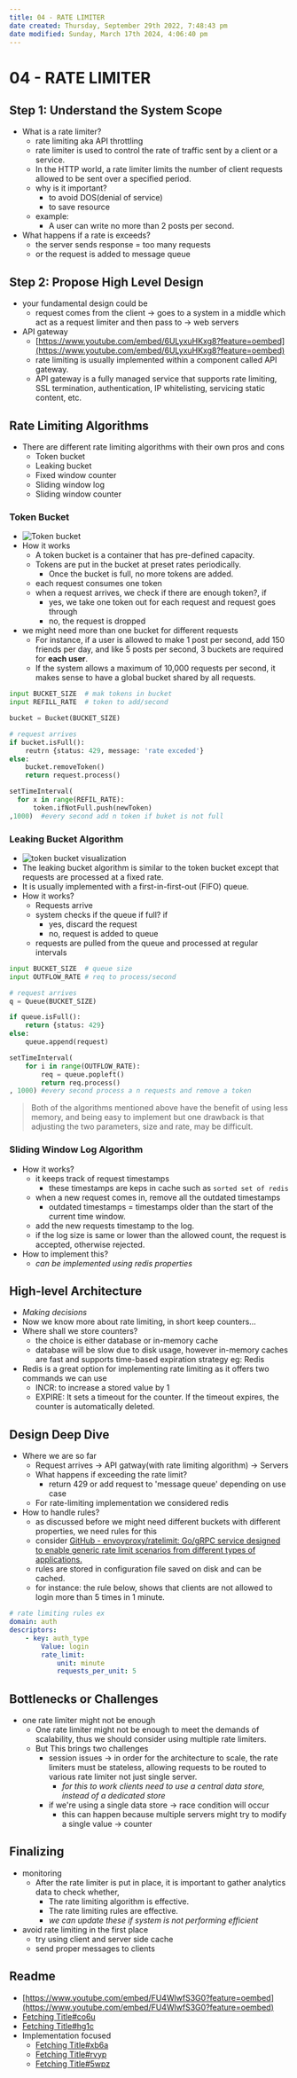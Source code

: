 ```yaml
---
title: 04 - RATE LIMITER
date created: Thursday, September 29th 2022, 7:48:43 pm
date modified: Sunday, March 17th 2024, 4:06:40 pm
---
```


# 04 - RATE LIMITER

## Step 1: Understand the System Scope

- What is a rate limiter?
	- rate limiting aka API throttling
	- rate limiter is used to control the rate of traffic sent by a client or a service.
	- In the HTTP world, a rate limiter limits the number of client requests allowed to be sent over a specified period.
	- why is it important?
		- to avoid DOS(denial of service)
		- to save resource
	- example:
		- A user can write no more than 2 posts per second.
- What happens if a rate is exceeds?
	- the server sends response = too many requests
	- or the request is added to message queue

## Step 2: Propose High Level Design

- your fundamental design could be
	- request comes from the client -> goes to a system in a middle which act as a request limiter and then pass to -> web servers
- API gateway
	- [https://www.youtube.com/embed/6ULyxuHKxg8?feature=oembed](https://www.youtube.com/embed/6ULyxuHKxg8?feature=oembed)
	- rate limiting is usually implemented within a component called API gateway.
	- API gateway is a fully managed service that supports rate limiting, SSL termination, authentication, IP whitelisting, servicing static content, etc.

## Rate Limiting Algorithms

- There are different rate limiting algorithms with their own pros and cons
	- Token bucket
	- Leaking bucket
	- Fixed window counter
	- Sliding window log
	- Sliding window counter

### Token Bucket

- ![Token bucket](https://www.krakend.io/images/documentation/krakend-token-bucket.png)
- How it works
	- A token bucket is a container that has pre-defined capacity.
	- Tokens are put in the bucket at preset rates periodically.
		- Once the bucket is full, no more tokens are added.
	- each request consumes one token
	- when a request arrives, we check if there are enough token?, if
		- yes, we take one token out for each request and request goes through
		- no, the request is dropped
- we might need more than one bucket for different requests
	- For instance, if a user is allowed to make 1 post per second, add 150 friends per day, and like 5 posts per second, 3 buckets are required for **each user**.
	- If the system allows a maximum of 10,000 requests per second, it makes sense to have a global bucket shared by all requests.

```python
input BUCKET_SIZE  # mak tokens in bucket
input REFILL_RATE  # token to add/second

bucket = Bucket(BUCKET_SIZE)

# request arrives
if bucket.isFull():
	reutrn {status: 429, message: 'rate exceded'}
else:
	bucket.removeToken()
	return request.process()

setTimeInterval(  
  for x in range(REFIL_RATE):
	  token.ifNotFull.push(newToken)				
,1000)  #every second add n token if buket is not full
```

### Leaking Bucket Algorithm

- ![token bucket visualization](https://programmer.ink/images/think/fb2fa6c0c5aea327f72d2e67ed19c801.jpg)
- The leaking bucket algorithm is similar to the token bucket except that requests are processed at a fixed rate.
- It is usually implemented with a first-in-first-out (FIFO) queue.
- How it works?
	- Requests arrive
	- system checks if the queue if full? if
		- yes, discard the request
		- no, request is added to queue
	- requests are pulled from the queue and processed at regular intervals

```python
input BUCKET_SIZE  # queue size
input OUTFLOW_RATE # req to process/second

# request arrives
q = Queue(BUCKET_SIZE) 

if queue.isFull():
	return {status: 429}
else:
	queue.append(request)

setTimeInterval(
	for i in range(OUTFLOW_RATE):
		req = queue.popleft()
		return req.process()				
, 1000) #every second process a n requests and remove a token
```

> Both of the algorithms mentioned above have the benefit of using less memory, and being easy to implement but one drawback is that adjusting the two parameters, size and rate, may be difficult.

### Sliding Window Log Algorithm

- How it works?
	- it keeps track of request timestamps
		- these timestamps are keps in cache such as `sorted set of redis`
	- when a new request comes in, remove all the outdated timestamps
		- outdated timestamps = timestamps older than the start of the current time window.
	- add the new requests timestamp to the log.
	- if the log size is same or lower than the allowed count, the request is accepted, otherwise rejected.
- How to implement this?
	- *can be implemented using redis properties*

## High-level Architecture

- *Making decisions*
- Now we know more about rate limiting, in short keep counters…
- Where shall we store counters?
	- the choice is either database or in-memory cache
	- database will be slow due to disk usage, however in-memory caches are fast and supports time-based expiration strategy eg: Redis
- Redis is a great option for implementing rate limiting as it offers two commands we can use
	- INCR: to increase a stored value by 1
	- EXPIRE: It sets a timeout for the counter. If the timeout expires, the counter is automatically deleted.

## Design Deep Dive

- Where we are so far
	- Request arrives -> API gatway(with rate limiting algorithm) -> Servers
	- What happens if exceeding the rate limit?
		- return 429 or add request to 'message queue' depending on use case
	- For rate-limiting implementation we considered redis
- How to handle rules?
	- as discussed before we might need different buckets with different properties, we need rules for this
	- consider [GitHub - envoyproxy/ratelimit: Go/gRPC service designed to enable generic rate limit scenarios from different types of applications.](https://github.com/envoyproxy/ratelimit#examples)
	- rules are stored in configuration file saved on disk and can be cached.
	- for instance: the rule below, shows that clients are not allowed to login more than 5 times in 1 minute.

```yml 
# rate limiting rules ex
domain: auth
descriptors:
	- key: auth_type
		Value: login
		rate_limit:
			unit: minute
			requests_per_unit: 5
```

## Bottlenecks or Challenges

- one rate limiter might not be enough
	- One rate limiter might not be enough to meet the demands of scalability, thus we should consider using multiple rate limiters.
	- But This brings two challenges
		- session issues -> in order for the architecture to scale, the rate limiters must be stateless, allowing requests to be routed to various rate limiter not just single server.
			- *for this to work clients need to use a central data store, instead of a dedicated store*
		- if we're using a single data store -> race condition will occur
			- this can happen because multiple servers might try to modify a single value -> counter

## Finalizing

- monitoring
	- After the rate limiter is put in place, it is important to gather analytics data to check whether,
		- The rate limiting algorithm is effective.
		- The rate limiting rules are effective.
		- *we can update these if system is not performing efficient*
- avoid rate limiting in the first place
	- try using client and server side cache
	- send proper messages to clients

## Readme

- [https://www.youtube.com/embed/FU4WlwfS3G0?feature=oembed](https://www.youtube.com/embed/FU4WlwfS3G0?feature=oembed)
- [Fetching Title#co6u](https://cloud.google.com/architecture/rate-limiting-strategies-techniques)
- [Fetching Title#hg1c](https://stripe.com/blog/rate-limiters)
- Implementation focused
	- [Fetching Title#xb6a](https://engineering.classdojo.com/blog/2015/02/06/rolling-rate-limiter/)
	- [Fetching Title#rvyp](https://blog.cloudflare.com/counting-things-a-lot-of-different-things/)
	- [Fetching Title#5wpz](https://gist.github.com/ptarjan/e38f45f2dfe601419ca3af937fff574d#request-rate-limiter)
